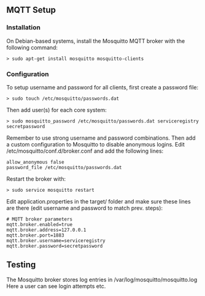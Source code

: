 
## MQTT Setup

### Installation
On Debian-based systems, install the Mosquitto MQTT broker with the following command:
```
> sudo apt-get install mosquitto mosquitto-clients
```

### Configuration
To setup username and password for all clients, first create a password file:
```
> sudo touch /etc/mosquitto/passwords.dat
```

Then add user(s) for each core system:
```
> sudo mosquitto_password /etc/mosquitto/passwords.dat serviceregistry secretpassword
```

Remember to use strong username and password combinations.
Then add a custom configuration to Mosquitto to disable anonymous logins. Edit /etc/mosquitto/conf.d/broker.conf and add the following lines:
```
allow_anonymous false
password_file /etc/mosquitto/passwords.dat
```

Restart the broker with:
```
> sudo service mosquitto restart
```

Edit application.properties in the target/ folder and make sure these lines are there (edit username and password to match prev. steps):

```
# MQTT broker parameters
mqtt.broker.enabled=true
mqtt.broker.address=127.0.0.1
mqtt.broker.port=1883
mqtt.broker.username=serviceregistry
mqtt.broker.password=secretpassword
```

## Testing
The Mosquitto broker stores log entries in /var/log/mosquitto/mosquitto.log
Here a user can see login attempts etc.

